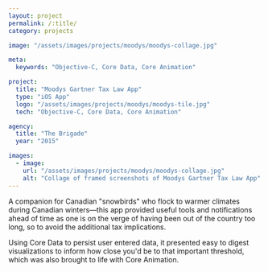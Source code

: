 ```yaml
---
layout: project
permalink: /:title/
category: projects

image: "/assets/images/projects/moodys/moodys-collage.jpg"

meta:
  keywords: "Objective-C, Core Data, Core Animation"

project:
  title: "Moodys Gartner Tax Law App"
  type: "iOS App"
  logo: "/assets/images/projects/moodys/moodys-tile.jpg"
  tech: "Objective-C, Core Data, Core Animation"

agency:
  title: "The Brigade"
  year: "2015"

images:
  - image:
    url: "/assets/images/projects/moodys/moodys-collage.jpg"
    alt: "Collage of framed screenshots of Moodys Gartner Tax Law App"
---
```

<p>A companion for Canadian "snowbirds" who flock to warmer climates during Canadian winters&mdash;this app provided useful tools and notifications ahead of time as one is on the verge of having been out of the country too long, so to avoid the additional tax implications.</p>
<p>Using Core Data to persist user entered data, it presented easy to digest visualizations to inform how close you'd be to that important threshold, which was also brought to life with Core Animation.</p>
